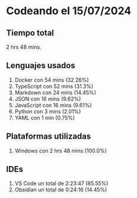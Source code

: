 # Codeando el 15/07/2024

## Tiempo total
2 hrs 48 mins.

## Lenguajes usados
1. Docker con 54 mins (32.26%)
1. TypeScript con 52 mins (31.3%)
1. Markdown con 24 mins (14.45%)
1. JSON con 16 mins (9.62%)
1. JavaScript con 16 mins (9.61%)
1. Python con 3 mins (2.01%)
1. YAML con 1 min (0.75%)

## Plataformas utilizadas
1. Windows con 2 hrs 48 mins (100.0%)

## IDEs
1. VS Code un total de 2:23:47 (85.55%)
1. Obsidian un total de 0:24:16 (14.45%)

